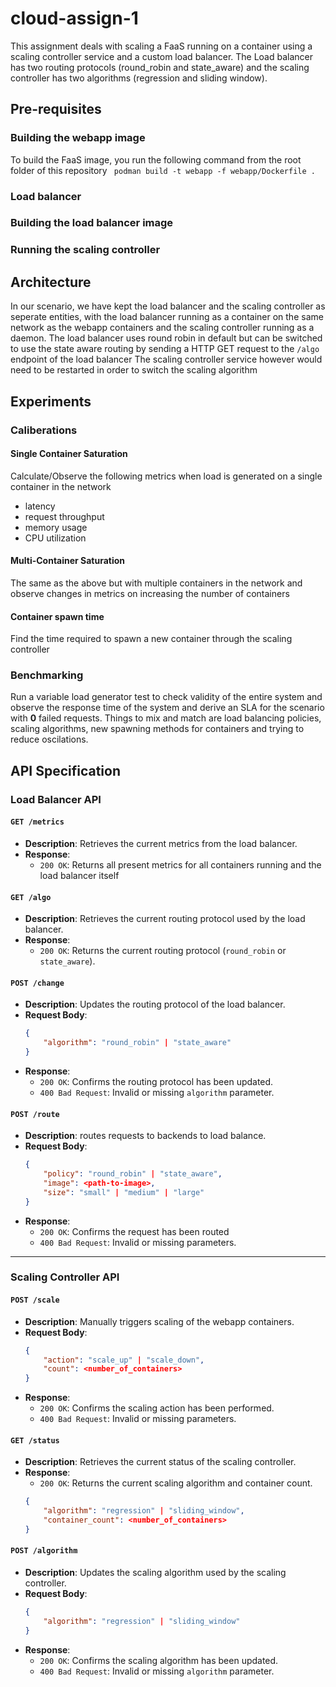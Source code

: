 # cloud-assign-1
This assignment deals with scaling a FaaS running on a container using a scaling controller service and a custom load balancer. The Load balancer has two routing protocols (round_robin and state_aware) and the scaling controller has two algorithms (regression and sliding window).

## Pre-requisites
### Building the webapp image
To build the FaaS image, you run the following command from the root folder of this repository
``` podman build -t webapp -f webapp/Dockerfile .```

### Load balancer

### Building the load balancer image

### Running the scaling controller

## Architecture
In our scenario, we have kept the load balancer and the scaling controller as seperate entities, with the load balancer running as a container on the same network as the webapp containers and the scaling controller running as a daemon.
The load balancer uses round robin in default but can be switched to use the state aware routing by sending a HTTP GET request to the ```/algo``` endpoint of the load balancer
The scaling controller service however would need to be restarted in order to switch the scaling algorithm

## Experiments
### Caliberations
#### Single Container Saturation
Calculate/Observe the following metrics when load is generated on a single container in the network
- latency
- request throughput
- memory usage
- CPU utilization
#### Multi-Container Saturation
The same as the above but with multiple containers in the network and observe changes in metrics on increasing the number of containers
#### Container spawn time
Find the time required to spawn a new container through the scaling controller
### Benchmarking
Run a variable load generator test to check validity of the entire system and observe the response time of the system and derive an SLA for the scenario with **0** failed requests. Things to mix and match are load balancing policies, scaling algorithms, new spawning methods for containers and trying to reduce oscilations.

## API Specification

### Load Balancer API

#### `GET /metrics`
- **Description**: Retrieves the current metrics from the load balancer.
- **Response**:
    - `200 OK`: Returns all present metrics for all containers running and the load balancer itself

#### `GET /algo`
- **Description**: Retrieves the current routing protocol used by the load balancer.
- **Response**:
    - `200 OK`: Returns the current routing protocol (`round_robin` or `state_aware`).

#### `POST /change`
- **Description**: Updates the routing protocol of the load balancer.
- **Request Body**:
    ```json
    {
        "algorithm": "round_robin" | "state_aware"
    }
    ```
- **Response**:
    - `200 OK`: Confirms the routing protocol has been updated.
    - `400 Bad Request`: Invalid or missing `algorithm` parameter.

#### `POST /route`
- **Description**: routes requests to backends to load balance.
- **Request Body**:
    ```json
    {
        "policy": "round_robin" | "state_aware",
        "image": <path-to-image>,
        "size": "small" | "medium" | "large"
    }
    ```
- **Response**:
    - `200 OK`: Confirms the request has been routed
    - `400 Bad Request`: Invalid or missing parameters.

---

### Scaling Controller API

#### `POST /scale`
- **Description**: Manually triggers scaling of the webapp containers.
- **Request Body**:
    ```json
    {
        "action": "scale_up" | "scale_down",
        "count": <number_of_containers>
    }
    ```
- **Response**:
    - `200 OK`: Confirms the scaling action has been performed.
    - `400 Bad Request`: Invalid or missing parameters.

#### `GET /status`
- **Description**: Retrieves the current status of the scaling controller.
- **Response**:
    - `200 OK`: Returns the current scaling algorithm and container count.
    ```json
    {
        "algorithm": "regression" | "sliding_window",
        "container_count": <number_of_containers>
    }
    ```

#### `POST /algorithm`
- **Description**: Updates the scaling algorithm used by the scaling controller.
- **Request Body**:
    ```json
    {
        "algorithm": "regression" | "sliding_window"
    }
    ```
- **Response**:
    - `200 OK`: Confirms the scaling algorithm has been updated.
    - `400 Bad Request`: Invalid or missing `algorithm` parameter.
